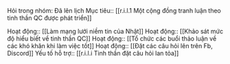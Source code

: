 Hỏi trong nhóm: Đã lên lịch
Mục tiêu:: [[r.i.l.1 Một cộng đồng tranh luận theo tinh thần QC được phát triển]]

Hoạt động:: [[Làm mạng lưới niềm tin của Nhật]]
Hoạt động:: [[Khảo sát mức độ hiểu biết về tinh thần QC]]
Hoạt động:: [[Tổ chức các buổi thảo luận về các khó khăn khi làm việc tốt]]
Hoạt động:: [[Đặt các câu hỏi lên trên Fb, Discord]]
Yếu tố hỗ trợ:: [[r.i.l.i Tinh thần đặt câu hỏi lan tỏa]]
